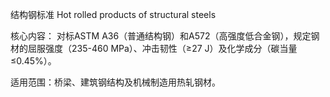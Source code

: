 结构钢标准
Hot rolled products of structural steels

核心内容：
对标ASTM A36（普通结构钢）和A572（高强度低合金钢），规定钢材的屈服强度（235-460 MPa）、冲击韧性（≥27 J）及化学成分（碳当量≤0.45%）。

适用范围：桥梁、建筑钢结构及机械制造用热轧钢材。
